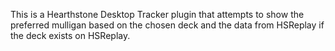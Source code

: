 This is a Hearthstone Desktop Tracker plugin that attempts to show the preferred mulligan based on the chosen deck and the data from HSReplay if the deck exists on HSReplay.

